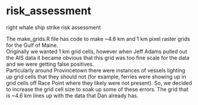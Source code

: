# risk_assessment
right whale ship strike risk assessment

The make_grids.R file has code to make ~4.6 km and 1 km pixel raster grids for the Gulf of Maine.  
Originally we wanted 1 km grid cells, however when Jeff Adams pulled out the AIS data it became obvious
that this grid was too fine scale for the data and we were getting false positives.  
Particularly around Provincetown there were instances of vessels lighting up grid 
cells that they should not (for example, ferries were showing up in grid cells off Race Point
where they likely were not present).  So, we decided to increase the grid cell size to soak up some of these errors. 
The grid that is ~4.6 km lines up with the data that Dan already has.  
